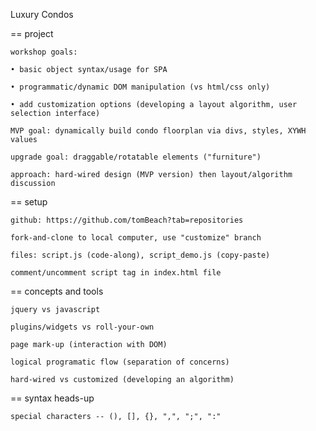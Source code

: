 Luxury Condos


== project

    workshop goals:

    • basic object syntax/usage for SPA

    • programmatic/dynamic DOM manipulation (vs html/css only)

    • add customization options (developing a layout algorithm, user selection interface)

    MVP goal: dynamically build condo floorplan via divs, styles, XYWH values

    upgrade goal: draggable/rotatable elements ("furniture")

    approach: hard-wired design (MVP version) then layout/algorithm discussion


== setup

    github: https://github.com/tomBeach?tab=repositories

    fork-and-clone to local computer, use "customize" branch

    files: script.js (code-along), script_demo.js (copy-paste)

    comment/uncomment script tag in index.html file


== concepts and tools

    jquery vs javascript

    plugins/widgets vs roll-your-own

    page mark-up (interaction with DOM)

    logical programatic flow (separation of concerns)

    hard-wired vs customized (developing an algorithm)


== syntax heads-up

    special characters -- (), [], {}, ",", ";", ":"

